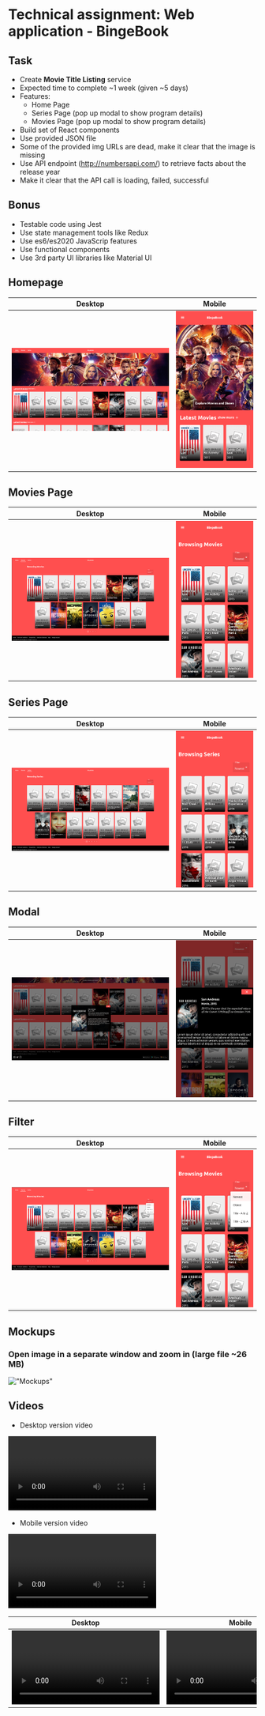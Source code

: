 # Technical assignment: Web application - BingeBook 

## Task
- Create <b>Movie Title Listing</b> service
- Expected time to complete ~1 week (given ~5 days)
- Features:
    - Home Page
    - Series Page (pop up modal to show program details)
    - Movies Page (pop up modal to show program details)
- Build set of React components
- Use provided JSON file
- Some of the provided img URLs are dead, make it clear that the image is missing 
- Use API endpoint (http://numbersapi.com/) to retrieve facts about the release year
- Make it clear that the API call is loading, failed, successful

## Bonus
- Testable code using Jest
- Use state management tools like Redux
- Use es6/es2020 JavaScrip features
- Use functional components
- Use 3rd party UI libraries like Material UI

## Homepage

Desktop            |  Mobile
:-------------------------:|:-------------------------:
!["Desktop - Homepage"](media/desktop-homepage.png "Desktop - Homepage") |  !["Desktop - Homepage"](media/mobile-homepage.png "Mobile - Homepage")


## Movies Page


Desktop            |  Mobile
:-------------------------:|:-------------------------:
!["Desktop - Movies Page"](media/desktop-movies-page.png "Desktop - Movies Page") |  !["Mobile - Movies Page"](media/mobile-movies-page.png "Mobile - Movies Page")


## Series Page

Desktop            |  Mobile
:-------------------------:|:-------------------------:
!["Desktop - Series Page"](media/desktop-series-page.png "Desktop - Series Page") |  !["Mobile - Series Page"](media/mobile-series-page.png "Mobile - Series Page")

## Modal

Desktop            |  Mobile
:-------------------------:|:-------------------------:
!["Desktop - Modal"](media/desktop-modal.png "Desktop - Modal") |  !["Mobile - Modal"](media/mobile-modal.png "Mobile - Modal")


## Filter

Desktop            |  Mobile
:-------------------------:|:-------------------------:
!["Desktop - Filter"](media/desktop-filter.png "Desktop - Filter") |  !["Mobile - Filter"](media/mobile-filter.png "Mobile - Filter")

## Mockups
### Open image in a separate window and zoom in (large file ~26 MB)

!["Mockups"](media/mockups.jpg "Mockups")

## Videos

- Desktop version video <br>
<video controls>
  <source src="media/desktop.mp4" type="video/mp4">
</video>

- Mobile version video <br>
<video controls>
  <source src="media/mobile.mp4" type="video/mp4">
</video>


Desktop            |  Mobile
:-------------------------:|:-------------------------:
!["Desktop version video"](media/desktop.mp4) |  !["Mobile version video"](media/mobile.mp4)
